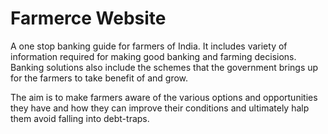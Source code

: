 # Farmerce Website

A one stop banking guide for farmers of India.
It includes variety of information required for making good banking and farming decisions. Banking solutions also include the schemes that the government brings up for the farmers to take benefit of and grow.

The aim is to make farmers aware of the various options and opportunities they have and how they can improve their conditions and ultimately halp them avoid falling into debt-traps.
